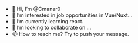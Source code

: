 - 👋 Hi, I’m @Cmanar0
- 👀 I’m interested in job opportunities in Vue/Nuxt...
- 🌱 I’m currently learning react.
- 💞️ I’m looking to collaborate on ...
- 📫 How to reach me? Try to push your message.

<!---
Cmanar0/Cmanar0 is a ✨ special ✨ repository because its `README.md` (this file) appears on your GitHub profile.
You can click the Preview link to take a look at your changes.
--->
